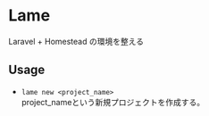 # Lame
Laravel + Homestead の環境を整える  

## Usage
* `lame new <project_name>`  
project_nameという新規プロジェクトを作成する。
